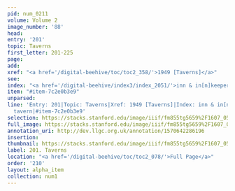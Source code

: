 ```yaml
---
pid: num_0211
volume: Volume 2
image_number: '88'
head: 
entry: '201'
topic: Taverns
first_letter: 201-225
page: 
add: 
xref: "<a href='/digital-beehive/toc/toc2_358/'>1949 [Taverns]</a>"
see: 
index: "<a href='/digital-beehive/index3/index_2051/'>inn & in[n]keeper</a>|<a href='/digital-beehive/index5/index_4066/'>taverns</a>"
item: "#item-7c2e0b3e9"
unparsed: 
line: 'Entry: 201|Topic: Taverns|Xref: 1949 [Taverns]|Index: inn & in[n]keeper|Index:
  tavern|#item-7c2e0b3e9'
selection: https://stacks.stanford.edu/image/iiif/fm855tg5659%2F1607_0555/767,1067,3011,583/full/0/default.jpg
full_image: https://stacks.stanford.edu/image/iiif/fm855tg5659%2F1607_0555/full/full/0/default.jpg
annotation_uri: http://dev.llgc.org.uk/annotation/1570642286196
insertion: 
thumbnail: https://stacks.stanford.edu/image/iiif/fm855tg5659%2F1607_0555/767,1067,600,180/250,/0/default.jpg
label: 201. Taverns
location: "<a href='/digital-beehive/toc/toc2_078/'>Full Page</a>"
order: '210'
layout: alpha_item
collection: num1
---
```

